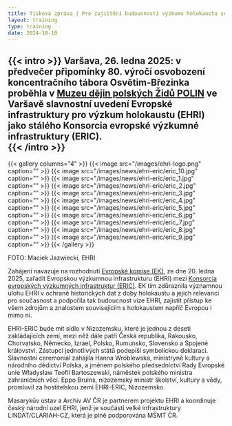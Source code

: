 ```yaml
---
title: Tisková zpráva | Pro zajištění budoucnosti výzkumu holokaustu se EHRI stává ERIC 
layout: training
type: training
date: 2024-10-10
---
```


{{< intro >}}
Varšava, 26. ledna 2025: v předvečer připomínky 80. výročí osvobození koncentračního tábora Osvětim-Březinka proběhla v [Muzeu dějin polských Židů POLIN](https://polin.pl/pl) ve Varšavě slavnostní uvedení Evropské infrastruktury pro výzkum holokaustu (EHRI) jako stálého Konsorcia evropské výzkumné infrastruktury (ERIC).  
{{< /intro >}}
---

{{< gallery columns="4" >}}
{{< image src="/images/ehri-logo.png" caption="" >}}
{{< image src="/images/news/ehri-eric/eric_10.jpg" caption="" >}}
{{< image src="/images/news/ehri-eric/eric_1.jpg" caption="" >}}
{{< image src="/images/news/ehri-eric/eric_2.jpg" caption="" >}}
{{< image src="/images/news/ehri-eric/eric_3.jpg" caption="" >}}
{{< image src="/images/news/ehri-eric/eric_4.jpg" caption="" >}}
{{< image src="/images/news/ehri-eric/eric_5.jpg" caption="" >}}
{{< image src="/images/news/ehri-eric/eric_6.jpg" caption="" >}}
{{< image src="/images/news/ehri-eric/eric_7.jpg" caption="" >}}
{{< image src="/images/news/ehri-eric/eric_8.jpg" caption="" >}}
{{< image src="/images/news/ehri-eric/eric_9.jpg" caption="" >}}
{{< /gallery >}}

FOTO: Maciek Jazwiecki, EHRI

Zahájení navazuje na rozhodnutí [Evropské komise (EK)](https://research-and-innovation.ec.europa.eu/news/all-research-and-innovation-news/european-holocaust-research-infrastructure-becomes-30th-eu-recognised-research-consortium-major-2025-01-20_en), ze dne 20. ledna 2025, zařadit Evropskou výzkumnou infrastrukturu (EHRI) mezi [Konsorcia evropských výzkumných infrastruktur (ERIC)](https://www.eric-forum.eu/). EK tím zdůraznila významnou úlohu EHRI v ochraně historických dat z doby holokaustu a jejich relevanci pro současnost a podpořila tak budoucnost vize EHRI, zajistit přístup ke všem zdrojům a znalostem souvisejícím s holokaustem napříč Evropou i mimo ni.

EHRI-ERIC bude mít sídlo v Nizozemsku, které je jednou z deseti zakládajících zemí, mezi něž dále patří Česká republika, Rakousko, Chorvatsko, Německo, Izrael, Polsko, Rumunsko, Slovensko a Spojené království. Zástupci jednotlivých států podepíší symbolickou deklaraci. Slavnostní ceremoniál zahájila Hanna Wróblewska, ministryně kultury a národního dědictví Polska, a jménem polského předsednictví Rady Evropské unie Władysław Teofil Bartoszewski, náměstek polského ministra zahraničních věcí. Eppo Bruins, nizozemský ministr školství, kultury a vědy, promluvil za hostitelskou zemi EHRI-ERIC, Nizozemsko.

Masarykův ústav a Archiv AV ČR je partnerem projektu EHRI a koordinuje český národní uzel EHRI, jenž je součástí velké infrastruktury LINDAT/CLARIAH-CZ, která je plně podporována MŠMT ČR.

